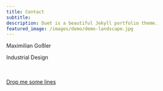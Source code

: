 ```yaml
---
title: Contact
subtitle: 
description: Duet is a beautiful Jekyll portfolio theme.
featured_image: /images/demo/demo-landscape.jpg
---
```


<!-- {% include contact-form.html %} -->
Maximilian Goßler

Industrial Design<br/>
<br/>
<br/>

<a onClick="javascript:window.open('mailto:maximilian.gossler@gmail.com', 'Mail');event.preventDefault()" href="/contact" target="_top">Drop me some lines</a>

